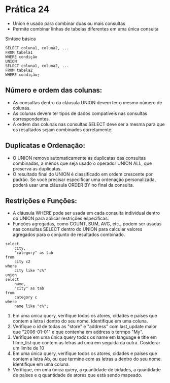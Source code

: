 # Prática 24

* Union é usado para combinar duas ou mais consultas
* Permite combinar linhas de tabelas diferentes em uma única consulta

Sintaxe básica

```
SELECT coluna1, coluna2, ...
FROM tabela1
WHERE condição
UNION
SELECT coluna1, coluna2, ...
FROM tabela2
WHERE condição;
```

## Número e ordem das colunas:
* As consultas dentro da cláusula UNION devem ter o mesmo número de colunas.
* As colunas devem ter tipos de dados compatíveis nas consultas correspondentes.
* A ordem das colunas nas consultas SELECT deve ser a mesma para que os resultados sejam combinados corretamente.


## Duplicatas e Ordenação:
* O UNION remove automaticamente as duplicatas das consultas combinadas, a menos que seja usado o operador UNION ALL, que preserva as duplicatas.
* O resultado final do UNION é classificado em ordem crescente por padrão. Se você precisar especificar uma ordenação personalizada, poderá usar uma cláusula ORDER BY no final da consulta.


## Restrições e Funções:
* A cláusula WHERE pode ser usada em cada consulta individual dentro do UNION para aplicar restrições específicas.
* Funções agregadas, como COUNT, SUM, AVG, etc., podem ser usadas nas consultas SELECT dentro do UNION para calcular valores agregados para o conjunto de resultados combinado.

```
select 
	city,
	"category" as tab
from 
	city c2 
where 
	city like "c%"
union
select
	name,
	"city" as tab
from 
	category c 
where 
	name like "c%";
  ```






1) Em uma única query, verifique todos os atores, cidades e países que contem a letra i dentro do seu nome. Identifique em uma coluna.
2) Verifique o id de todas as "store" e "address" com last_update maior que "2006-01-01" e que contenha em address o termpo "My".
3) Verifique em uma única query todos os name em language e title em filme_list que contem as letras ad uma em seguida da outra. Cosiderar um limite de 10
4) Em uma única query, verifique todos os atores, cidades e países que contem a letra Ab, ou que termine com as letras u dentro do seu nome. Identifique em uma coluna.
5) Verifique, em uma única query, a quantidade de cidades, a quantidade de países e q quantidade de atores que está sendo mapeado.
